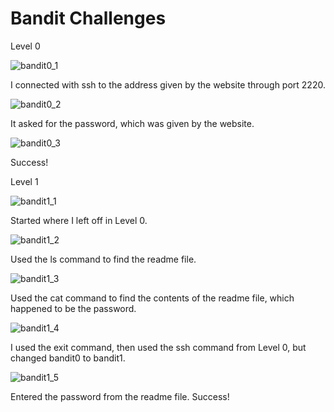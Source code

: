 # Bandit Challenges

Level 0

![bandit0_1](https://user-images.githubusercontent.com/42499071/100794956-43ef8080-33ec-11eb-86da-b33c292f5fc6.png)

I connected with ssh to the address given by the website through port 2220.

![bandit0_2](https://user-images.githubusercontent.com/42499071/100794969-4a7df800-33ec-11eb-9ebc-674de9c720e2.png)

It asked for the password, which was given by the website.

![bandit0_3](https://user-images.githubusercontent.com/42499071/100794990-523d9c80-33ec-11eb-8f00-6db0070f7883.png)

Success!

Level 1

![bandit1_1](https://user-images.githubusercontent.com/42499071/100795120-8add7600-33ec-11eb-8609-4833eb4964f7.png)

Started where I left off in Level 0.

![bandit1_2](https://user-images.githubusercontent.com/42499071/100795133-916bed80-33ec-11eb-9562-8867a09f9258.png)

Used the ls command to find the readme file.

![bandit1_3](https://user-images.githubusercontent.com/42499071/100795144-96c93800-33ec-11eb-821a-7055dda27c86.png)

Used the cat command to find the contents of the readme file, which happened to be the password.

![bandit1_4](https://user-images.githubusercontent.com/42499071/100795168-9df04600-33ec-11eb-9745-980af6c49d5e.png)

I used the exit command, then used the ssh command from Level 0, but changed bandit0 to bandit1.

![bandit1_5](https://user-images.githubusercontent.com/42499071/100795181-a34d9080-33ec-11eb-9641-b1cef5407d0c.png)

Entered the password from the readme file. Success!

